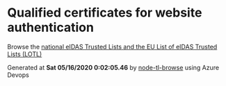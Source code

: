 # Qualified certificates for website authentication 
 Browse the [national eIDAS Trusted Lists and the EU List of eIDAS Trusted Lists (LOTL)](https://webgate.ec.europa.eu/tl-browser/#/) 
 
 
Generated at **Sat 05/16/2020  0:02:05.46** by [node-tl-browse](https://github.com/ymedlop/node-tl-browser) using Azure Devops 
